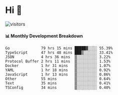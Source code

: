 # Hi 👋
 
![visitors](https://visitor-badge.glitch.me/badge?page_id=sorcererxw.sorcererx)

#### 📊 Monthly Development Breakdown

<!--START_SECTION:waka-->
```text
Go              79 hrs 15 mins █████▓░░░░ 55.39%
TypeScript      47 hrs 48 mins ███▒░░░░░░ 33.41%
JSON            4 hrs 36 mins  ▒░░░░░░░░░ 3.22%
Protocol Buffer 2 hrs 11 mins  ▒░░░░░░░░░ 1.53%
Docker          1 hr 31 mins   ▒░░░░░░░░░ 1.07%
YAML            1 hr 18 mins   ▒░░░░░░░░░ 0.92%
JavaScript      1 hr 13 mins   ▒░░░░░░░░░ 0.86%
Other           55 mins        ▒░░░░░░░░░ 0.64%
Text            35 mins        ▒░░░░░░░░░ 0.41%
TSConfig        34 mins        ▒░░░░░░░░░ 0.40%
```
<!--END_SECTION:waka-->
